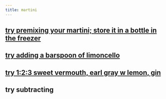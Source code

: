 ```yaml
---
title: martini
---
```


## [try premixing your martini; store it in a bottle in the freezer](https://punchdrink.com/articles/the-freeze-ahead-bottled-cocktail-martini-recipe/)
## [try adding a barspoon of limoncello](https://themartinisocialist.com/2014/09/22/the-man-from-the-alphabet-agencies/)
## [try 1:2:3 sweet vermouth, earl gray w lemon, gin](https://themartinisocialist.com/2014/08/25/earl-grey-martini/)
## try subtracting

